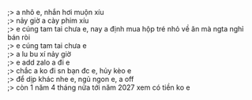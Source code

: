 ;> a nhô e, nhắn hơi muộn xíu<br>
;> nảy giờ a cày phim xíu<br>
;> e cúng tam tai chưa e, nay a định mua hộp tré nhỏ về ăn mà ngta nghỉ bán ròi<br>
;> e cúng tam tai chưa e<br>
;> a lu bu xí nảy giờ<br>
;> e add zalo a đi e<br>
;> chắc a ko đi sn bạn đc e, hủy kèo e<br>
;> để dịp khác nhe e, ngủ ngon e, a off<br>
;> còn 1 năm 4 tháng nửa tới năm 2027 xem có tiền ko e

